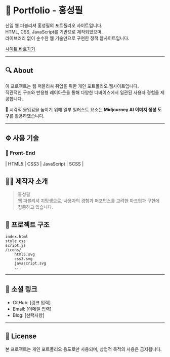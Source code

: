 # 💼 Portfolio - 홍성필

신입 웹 퍼블리셔 홍성필의 포트폴리오 사이트입니다.  
HTML, CSS, JavaScript를 기반으로 제작되었으며,  
라이브러리 없이 순수한 웹 기술만으로 구현한 정적 웹사이트입니다.

[사이트 바로가기](https://nexusvision-robot.netlify.app/)

---

## 🔍 About

이 프로젝트는 웹 퍼블리셔 취업을 위한 개인 포트폴리오 웹사이트입니다.  
직관적인 구조와 반응형 레이아웃을 통해 다양한 디바이스에서 일관된 사용자 경험을 제공합니다.

🎨 시각적 몰입감을 높이기 위해 일부 일러스트 요소는 **Midjourney AI 이미지 생성 도구**를 활용하였습니다.

---

## ⚙️ 사용 기술

### 🧩 Front-End
| HTML5 | CSS3 | JavaScript | SCSS |

## 🧑‍💻 제작자 소개

> 홍성필  
> 웹 퍼블리셔 지망생으로, 사용자의 경험과 퍼포먼스를 고려한 마크업과 구현에 집중하고 있습니다.


## 📁 프로젝트 구조

```text
index.html
style.css
script.js
/icons/
    html5.svg
    css3.svg
    javascript.svg
    ...
```

---

## 🔗 소셜 링크

- GitHub: [링크 입력]
- Email: [이메일 입력]
- Blog: [선택사항]

---

## 📌 License

본 프로젝트는 개인 포트폴리오 용도로만 사용되며, 상업적 목적의 사용은 금지됩니다.
